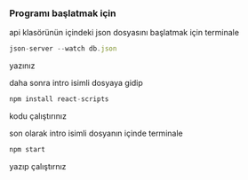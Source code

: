 ### Programı başlatmak için

api klasörünün içindeki json dosyasını başlatmak için terminale

```javascript
json-server --watch db.json
```
yazınız

daha sonra intro isimli dosyaya gidip 

```javascript
npm install react-scripts
```
kodu çalıştırınız

son olarak intro isimli dosyanın içinde terminale

```javascript
npm start
```

yazıp çalıştırnız

